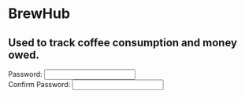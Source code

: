 # BrewHub

## Used to track coffee consumption and money owed.

<div class="tutorialWrapper">
<body>
    <script src='https://cdnjs.cloudflare.com/ajax/libs/jquery/2.1.3/jquery.min.js'></script>
    <form>
        <div class="fieldWrapper">
            <label for="pass1">Password:</label>
            <input type="password" style=text-align:center name="pass1" id="pass1">
        </div>
        <div class="fieldWrapper">
            <label for="pass2">Confirm Password:</label>
            <input  type="password" style=text-align:center name="pass2" id="pass2" onkeyup="checkPass(); return false;">
            <span id="confirmMessage" class="confirmMessage"></span>
        </div>
    </form>
    <script type="text/javascript" src="/BrewHub/assets/js/test.js"></script>
</body>
</div>




